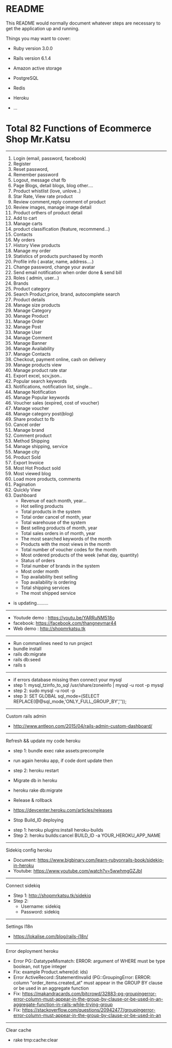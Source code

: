 # README

This README would normally document whatever steps are necessary to get the
application up and running.

Things you may want to cover:

* Ruby version 3.0.0

* Rails version 6.1.4

* Amazon active storage 

* PostgreSQL

* Redis

* Heroku

* ...
# Total 82 Functions of Ecommerce Shop Mr.Katsu
----------------------------------------------------------------------------------------------------------------------------------------------------------------------
1. Login (email, password, facebook)
2. Register
3. Reset password,
4. Remember password
5. Logout, message chat fb
6. Page Blogs, detail blogs, blog other....
7. Product whistlist (love, unlove..)
8. Star Rate, View rate product
9. Review comment,reply comment of product
10. Review images, manage image detail
11. Product orthers of product detail
12. Add to cart
13. Manage carts
14. product classification (feature, recommend...)
15. Contacts
16. My orders 
17. History View products
18. Manage my order
19. Statistics of products purchased by month
20. Profile info ( avatar, name, address....)
21. Change password, change your avatar
22. Send email notification when order done & send bill
23. Roles ( admin, user...)
24. Brands
25. Product category
26. Search Product,price, brand, autocomplete search
27. Product details
28. Manage size products
29. Manage Category
30. Manage Product
31. Manage Order
32. Manage Post
33. Manage User
34. Manage Comment
35. Manage Banner
36. Manage Availability
37. Manage Contacts
38. Checkout, payment online, cash on delivery
39. Manage products view
40. Manage product rate star
41. Export excel, scv,json..
42. Popular search keywords
43. Notifications, notification list, single...
44. Manage Notification
45. Manage Popular keywords
46. Voucher sales (expired, cost of voucher)
47. Manage voucher
48. Manage category post(blog)
49. Share product to fb
50. Cancel order
51. Manage brand
52. Comment product
53. Method Shipping
54. Manage shipping, service
55. Manage city
56. Product Sold
57. Export Invoice
58. Most Hot Product sold
59. Most viewed blog
60. Load more products, comments
61. Pagination
63. Quickly View 
64. Dashboard 
    + Revenue of each month, year...
    + Hot selling products
    + Total products in the system
    + Total order cancel of month, year
    + Total warehouse of the system
    + Best selling products of month, year
    + Total sales orders in of month, year
    + The most searched keywords of the month
    + Products with the most views in the month
    + Total number of voucher codes for the month
    + Most ordered products of the week (what day, quantity)
    + Status of orders
    + Total number of brands in the system
    + Most order month
    + Top availability best selling
    + Top availability is ordering 
    + Total shipping services
    + The most shipped service

- is updating.........
----------------------------------------------------------------------------------
- Youtude demo : https://youtu.be/YARRuNM518o 
- facebook: https://facebook.com/thangneymar44
- Web demo : http://shopmrkatsu.tk
----------------------------------------------------------------------------------
- Run commanlines need to run project 
- bundle install
- rails db:migrate
- rails db:seed
- rails s
-----------------------------------------------------------------------------------
- if errors database missing then connect your mysql
- step 1:  mysql_tzinfo_to_sql /usr/share/zoneinfo | mysql -u root -p mysql
- step 2:  sudo mysql -u root -p
- step 3:  SET GLOBAL sql_mode=(SELECT REPLACE(@@sql_mode,'ONLY_FULL_GROUP_BY',''));
------------------------------------------------------------------------------------
Custom rails admin 
- http://www.antleon.com/2015/04/rails-admin-custom-dashboard/
------------------------------------------------------------------------------------
Refresh && update my code heroku
- step 1: bundle exec rake assets:precompile 
+ run again heroku app, if code dont update then
- step 2: heroku restart
+ Migrate db in heroku 
- heroku rake db:migrate
+ Release & rollback 
- https://devcenter.heroku.com/articles/releases
+ Stop Build_ID deploying
- step 1: heroku plugins:install heroku-builds
- Step 2: heroku builds:cancel BUILD_ID -a YOUR_HEROKU_APP_NAME
----------------------------------------------------------------------------------
Sidekiq config heroku 
+ Document:  https://www.bigbinary.com/learn-rubyonrails-book/sidekiq-in-heroku 
+ Youtube: https://www.youtube.com/watch?v=5wwhmgGZJbI
----------------------------------------------------------------------------------
Connect sidekiq
+ Step 1: http://shopmrkatsu.tk/sidekiq
+ Step 2:
  + Username: sidekiq
  + Password: sidekiq
----------------------------------------------------------------------------------
Settings I18n
+ https://lokalise.com/blog/rails-i18n/
-----------------------------------------------------------------------------------
Error deployment heroku
- Error PG::DatatypeMismatch: ERROR: argument of WHERE must be type boolean, not type integer
- Fix: example Product.where(id: ids)
- Error ActiveRecord::StatementInvalid (PG::GroupingError: ERROR: column "order_items.created_at" must appear in the GROUP BY clause or be used in an aggregate function
- Fix: https://makandracards.com/bitcrowd/32883-pg-groupingerror-error-column-must-appear-in-the-group-by-clause-or-be-used-in-an-aggregate-function-in-rails-while-trying-group
- Fix: https://stackoverflow.com/questions/20942477/groupingerror-error-column-must-appear-in-the-group-by-clause-or-be-used-in-an
-----------------------------------------------------------------------------------
Clear cache
- rake tmp:cache:clear
